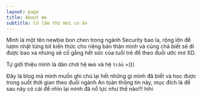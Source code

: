 ```yaml
---
layout: page
title: About me
subtitle: Có làm thì mới có ăn
---
```


Mình là một tên newbie bon chen trong ngành Security bao la, rộng lớn để lượm nhặt từng bit kiến thức cho riêng bản thân mình và cũng chả biết sẽ đi được bao xa nhưng sẽ cố gắng hết sức của tuổi trẻ để theo đuổi ước mơ XD.

Tự giới thiệu mình là dân chơi hệ `Web` và hệ `trẩu` =)))

Đây là blog mà mình muốn ghi chú lại hết những gì mình đã biết và học được trong suốt thời gian theo đuổi ngành An toàn thông tin này, mục đích là để sau này có cái để nhìn lại mình đã nổ lực như thế nào!!! hihi 
